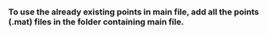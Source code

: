 ### To use the already existing points in main file, add all the points (.mat) files in the folder containing main file.
